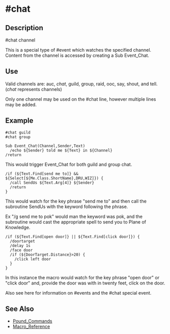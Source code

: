 # \#chat

## Description

\#chat channel

This is a special type of \#event which watches the specified channel. Content from the channel is accessed by creating a Sub Event\_Chat.

## Use

Valid channels are: auc, _chat_, guild, group, raid, ooc, say, shout, and tell. \(_chat_ represents channels\)

Only one channel may be used on the \#chat line, however multiple lines may be added.

## Example

```text
#chat guild
#chat group

Sub Event_Chat(Channel,Sender,Text)
  /echo ${Sender} told me ${Text} in ${Channel}
/return
```

This would trigger Event\_Chat for both guild and group chat.

```text
/if (${Text.Find[send me to]} && ${Select[${Me.Class.ShortName},DRU,WIZ]}) {
  /call SendUs ${Text.Arg[4]} ${Sender}
  /return
}
```

This would watch for the key phrase "send me to" and then call the subroutine SendUs with the keyword following the phrase.

Ex "/g send me to pok" would man the keyword was pok, and the subroutine would cast the appropriate spell to send you to Plane of Knowledge.

```text
/if (${Text.Find[open door]} || ${Text.Find[click door]}) {
  /doortarget
  /delay 1s
  /face door
  /if (${DoorTarget.Distance}>20) {
    /click left door
  }
}
```

In this instance the macro would watch for the key phrase "open door" or "click door" and, provide the door was with in twenty feet, click on the door.

Also see here for information on \#events and the \#chat special event.

## See Also

* [Pound\_Commands](./)
* [Macro\_Reference](../../../documentation/macro-reference.md)

